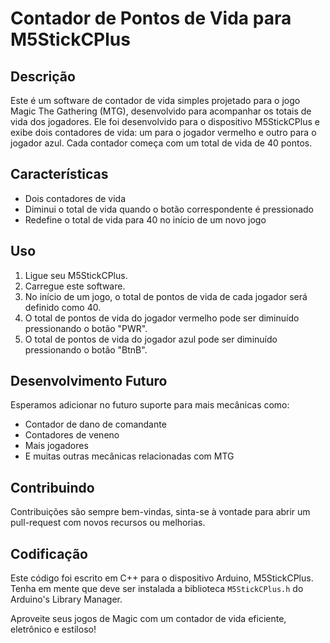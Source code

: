 # Contador de Pontos de Vida para M5StickCPlus

## Descrição

Este é um software de contador de vida simples projetado para o jogo Magic The Gathering (MTG), desenvolvido para acompanhar os totais de vida dos jogadores. Ele foi desenvolvido para o dispositivo M5StickCPlus e exibe dois contadores de vida: um para o jogador vermelho e outro para o jogador azul. Cada contador começa com um total de vida de 40 pontos.

## Características

* Dois contadores de vida
* Diminui o total de vida quando o botão correspondente é pressionado
* Redefine o total de vida para 40 no início de um novo jogo

## Uso

1. Ligue seu M5StickCPlus.
2. Carregue este software.
3. No início de um jogo, o total de pontos de vida de cada jogador será definido como 40.
4. O total de pontos de vida do jogador vermelho pode ser diminuído pressionando o botão "PWR".
5. O total de pontos de vida do jogador azul pode ser diminuído pressionando o botão "BtnB".

## Desenvolvimento Futuro

Esperamos adicionar no futuro suporte para mais mecânicas como:

* Contador de dano de comandante
* Contadores de veneno
* Mais jogadores
* E muitas outras mecânicas relacionadas com MTG

## Contribuindo

Contribuições são sempre bem-vindas, sinta-se à vontade para abrir um pull-request com novos recursos ou melhorias.

## Codificação
Este código foi escrito em C++ para o dispositivo Arduino, M5StickCPlus. Tenha em mente que deve ser instalada a biblioteca `M5StickCPlus.h` do Arduino's Library Manager.

Aproveite seus jogos de Magic com um contador de vida eficiente, eletrônico e estiloso!